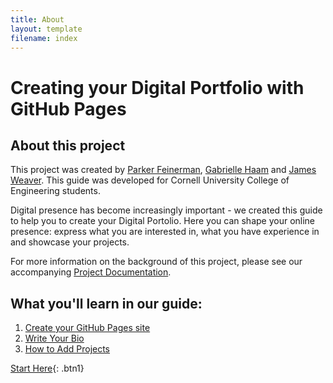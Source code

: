 ```yaml
---
title: About
layout: template
filename: index
--- 
```


# Creating your Digital Portfolio with GitHub Pages

## About this project

This project was created by [Parker Feinerman](https://pfeinerman311.github.io/about/), [Gabrielle Haam](https://gabriellehaam.github.io/aboutme) and [James Weaver](https://jdweaver14.github.io/James/). 
This guide was developed for Cornell University College of Engineering students.

Digital presence has become increasingly important - we created this guide to help you to create your Digital Portolio. Here you can shape your online presence: express what you are interested in, what you have experience in and showcase your projects.

For more information on the background of this project, please see our accompanying [Project Documentation](https://docs.google.com/document/d/19fYCHzOdSQVq3GkSzhW7a2YKzukKsoIeY5CcnJqOymg/edit?usp=sharing).



## What you'll learn in our guide:
1. [Create your GitHub Pages site](/guide/gettingstarted)
2. [Write Your Bio](/guide/creatingcontent)
3. [How to Add Projects](/guide/addingprojects)



[Start Here](/guide/gettingstarted){: .btn1}


